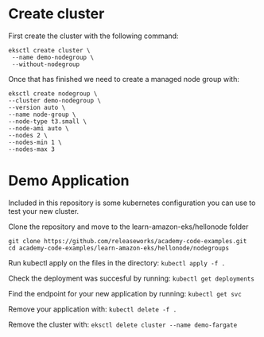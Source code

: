 
# Create cluster
First create the cluster with the following command:
```
eksctl create cluster \
 --name demo-nodegroup \
 --without-nodegroup
```

Once that has finished we need to create a managed node group with:
```
eksctl create nodegroup \
--cluster demo-nodegroup \
--version auto \
--name node-group \
--node-type t3.small \
--node-ami auto \
--nodes 2 \
--nodes-min 1 \
--nodes-max 3
```

# Demo Application
Included in this repository is some kubernetes configuration you can use to test your new cluster.

Clone the repository and move to the learn-amazon-eks/hellonode folder
```
git clone https://github.com/releaseworks/academy-code-examples.git
cd academy-code-examples/learn-amazon-eks/hellonode/nodegroups
```

Run kubectl apply on the files in the directory:
`kubectl apply -f .`

Check the deployment was succesful by running:
`kubectl get deployments`

Find the endpoint for your new application by running:
`kubectl get svc`

Remove your application with:
`kubectl delete -f .`

Remove the cluster with:
`eksctl delete cluster --name demo-fargate`
